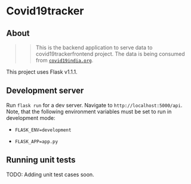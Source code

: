 # Covid19tracker

## About
>> This is the backend application to serve data to covid19trackerfrontend project. The data is being consumed from [`covid19india.org`](https://www.covid19india.org/).

This project uses Flask v1.1.1.

## Development server

Run `flask run` for a dev server. Navigate to `http://localhost:5000/api`. Note, that the following environment variables must be set to run in development mode:

- `FLASK_ENV=development`

- `FLASK_APP=app.py`


## Running unit tests

TODO: Adding unit test cases soon.